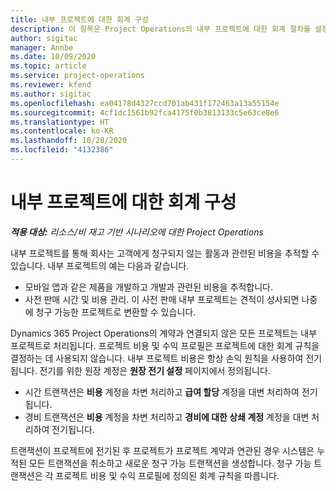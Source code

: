 ```yaml
---
title: 내부 프로젝트에 대한 회계 구성
description: 이 항목은 Project Operations의 내부 프로젝트에 대한 회계 절차를 설정하는 방법에 대한 정보를 제공합니다.
author: sigitac
manager: Annbe
ms.date: 10/09/2020
ms.topic: article
ms.service: project-operations
ms.reviewer: kfend
ms.author: sigitac
ms.openlocfilehash: ea04178d4327ccd701ab431f172463a13a55154e
ms.sourcegitcommit: 4cf1dc1561b92fca4175f0b3813133c5e63ce8e6
ms.translationtype: HT
ms.contentlocale: ko-KR
ms.lasthandoff: 10/28/2020
ms.locfileid: "4132386"
---
```

# <a name="configure-accounting-for-internal-projects"></a>내부 프로젝트에 대한 회계 구성

_**적용 대상:** 리소스/비 재고 기반 시나리오에 대한 Project Operations_

내부 프로젝트를 통해 회사는 고객에게 청구되지 않는 활동과 관련된 비용을 추적할 수 있습니다. 내부 프로젝트의 예는 다음과 같습니다.

- 모바일 앱과 같은 제품을 개발하고 개발과 관련된 비용을 추적합니다.
- 사전 판매 시간 및 비용 관리. 이 사전 판매 내부 프로젝트는 견적이 성사되면 나중에 청구 가능한 프로젝트로 변환할 수 있습니다.

Dynamics 365 Project Operations의 계약과 연결되지 않은 모든 프로젝트는 내부 프로젝트로 처리됩니다. 프로젝트 비용 및 수익 프로필은 프로젝트에 대한 회계 규칙을 결정하는 데 사용되지 않습니다. 내부 프로젝트 비용은 항상 손익 원칙을 사용하여 전기됩니다. 전기를 위한 원장 계정은 **원장 전기 설정** 페이지에서 정의됩니다.

- 시간 트랜잭션은 **비용** 계정을 차변 처리하고 **급여 할당** 계정을 대변 처리하여 전기됩니다.
- 경비 트랜잭션은 **비용** 계정을 차변 처리하고 **경비에 대한 상쇄 계정** 계정을 대변 처리하여 전기됩니다.

트랜잭션이 프로젝트에 전기된 후 프로젝트가 프로젝트 계약과 연관된 경우 시스템은 누적된 모든 트랜잭션을 취소하고 새로운 청구 가능 트랜잭션을 생성합니다. 청구 가능 트랜잭션은 각 프로젝트 비용 및 수익 프로필에 정의된 회계 규칙을 따릅니다.



